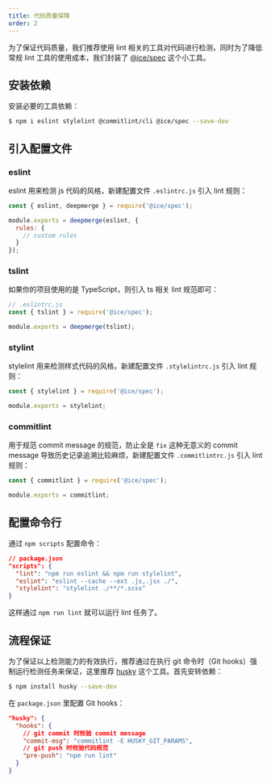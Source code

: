 ```yaml
---
title: 代码质量保障
order: 2
---
```


为了保证代码质量，我们推荐使用 lint 相关的工具对代码进行检测，同时为了降低常规 lint 工具的使用成本，我们封装了 [@ice/spec](https://github.com/ice-lab/spec) 这个小工具。


## 安装依赖

安装必要的工具依赖：

```bash
$ npm i eslint stylelint @commitlint/cli @ice/spec --save-dev
```

## 引入配置文件

### eslint

eslint 用来检测 js 代码的风格，新建配置文件 `.eslintrc.js` 引入 lint 规则：

```js
const { eslint, deepmerge } = require('@ice/spec');

module.exports = deepmerge(eslint, {
  rules: {
    // custom rules
  }
});
```

### tslint

如果你的项目使用的是 TypeScript，则引入 ts 相关 lint 规范即可：

```js
// .eslintrc.js
const { tslint } = require('@ice/spec');

module.exports = deepmerge(tslint);
```

### stylint

stylelint 用来检测样式代码的风格，新建配置文件 `.stylelintrc.js` 引入 lint 规则：

```js
const { stylelint } = require('@ice/spec');

module.exports = stylelint;
```

### commitlint

用于规范 commit message 的规范，防止全是 `fix` 这种无意义的 commit message 导致历史记录追溯比较麻烦，新建配置文件 `.commitlintrc.js` 引入 lint 规则：

```js
const { commitlint } = require('@ice/spec');

module.exports = commitlint;
```

## 配置命令行

通过 `npm scripts` 配置命令：

```json
// package.json
"scripts": {
  "lint": "npm run eslint && npm run stylelint",
  "eslint": "eslint --cache --ext .js,.jsx ./",
  "stylelint": "stylelint ./**/*.scss"
}
```

这样通过 `npm run lint` 就可以运行 lint 任务了。

## 流程保证

为了保证以上检测能力的有效执行，推荐通过在执行 git 命令时（Git hooks）强制运行检测任务来保证，这里推荐 [husky](https://github.com/typicode/husky) 这个工具。首先安转依赖：

```bash
$ npm install husky --save-dev
```

在 `package.json` 里配置 Git hooks：

```json
"husky": {
  "hooks": {
    // git commit 时校验 commit message
    "commit-msg": "commitlint -E HUSKY_GIT_PARAMS",
    // git push 时校验代码规范
    "pre-push": "npm run lint"
  }
}
```
